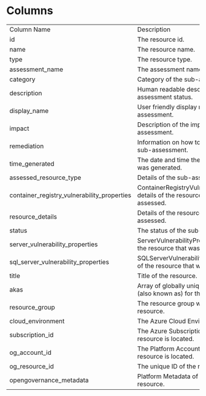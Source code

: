 # Columns  

<table>
	<tr><td>Column Name</td><td>Description</td></tr>
	<tr><td>id</td><td>The resource id.</td></tr>
	<tr><td>name</td><td>The resource name.</td></tr>
	<tr><td>type</td><td>The resource type.</td></tr>
	<tr><td>assessment_name</td><td>The assessment name.</td></tr>
	<tr><td>category</td><td>Category of the sub-assessment.</td></tr>
	<tr><td>description</td><td>Human readable description of the assessment status.</td></tr>
	<tr><td>display_name</td><td>User friendly display name of the sub-assessment.</td></tr>
	<tr><td>impact</td><td>Description of the impact of this sub-assessment.</td></tr>
	<tr><td>remediation</td><td>Information on how to remediate this sub-assessment.</td></tr>
	<tr><td>time_generated</td><td>The date and time the sub-assessment was generated.</td></tr>
	<tr><td>assessed_resource_type</td><td>Details of the sub-assessment.</td></tr>
	<tr><td>container_registry_vulnerability_properties</td><td>ContainerRegistryVulnerabilityProperties details of the resource that was assessed.</td></tr>
	<tr><td>resource_details</td><td>Details of the resource that was assessed.</td></tr>
	<tr><td>status</td><td>The status of the sub-assessment.</td></tr>
	<tr><td>server_vulnerability_properties</td><td>ServerVulnerabilityProperties details of the resource that was assessed.</td></tr>
	<tr><td>sql_server_vulnerability_properties</td><td>SQLServerVulnerabilityProperties details of the resource that was assessed.</td></tr>
	<tr><td>title</td><td>Title of the resource.</td></tr>
	<tr><td>akas</td><td>Array of globally unique identifier strings (also known as) for the resource.</td></tr>
	<tr><td>resource_group</td><td>The resource group which holds this resource.</td></tr>
	<tr><td>cloud_environment</td><td>The Azure Cloud Environment.</td></tr>
	<tr><td>subscription_id</td><td>The Azure Subscription ID in which the resource is located.</td></tr>
	<tr><td>og_account_id</td><td>The Platform Account ID in which the resource is located.</td></tr>
	<tr><td>og_resource_id</td><td>The unique ID of the resource in OG.</td></tr>
	<tr><td>opengovernance_metadata</td><td>Platform Metadata of the Azure resource.</td></tr>
</table>